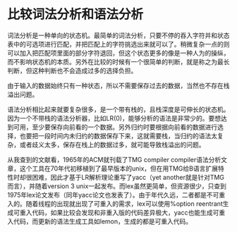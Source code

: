 比较词法分析和语法分析
====
词法分析是一种单向的状态机。最简单的词法分析，只要不停的吞入字符并和状态表中的可选项进行匹配，并把匹配上的字符挑选出来就可以了。稍微复杂一点的则可以加入把匹配项里面的部分字符退回，但这个状态更多的像是一种人为的操纵，而不影响状态机的本质。另外在比较的时候有一个很简单的判断，就是称之为最长判断，但这种判断也不会造成过多的选择负担。

由于输入的数据始终只有一种状态，所以不需要保存过去的数据，当然也不存在栈溢出问题。

语法分析相比起来就要复杂很多，是一个带有栈的，且栈深度是可伸长的状态机。因为一个不带栈的语法分析器，比如LR(0)，能够分析的语法是非常少的。要想达到可用，至少要保存向前看的一个数据。另外归约时要根据向前看的数据进行选择，也要把一段时间内未归约的数据保存下来，这就需要栈，当归约的语法太复杂，或者歧义太多，保存在栈上的数据过多，就可能导致栈溢出的问题。

从我查到的文献看，1965年的ACM就刊载了TMG compiler compiler语法分析文章，这个工具在70年代初移植到了最早版本的unix，但在用TMG给B语言扩展特性时却很困难，因此才基于LR解析理论重写了yacc（yet another就是针对TMG而言），并随着version 3 unix一起发布。而lex虽然更简单，但资源很少，只查到1975年lex论文发布（同年yacc论文也发表了）。由于年代久远，二者都是不可重入的。随着线程的出现就出现了可重入的需求，lex可以使用%option reentrant生成可重入代码，如果比较会发现和非重入版的代码差异极大，yacc也能生成可重入代码，而更新的语法生成工具如lemon，生成的都是可重入代码。